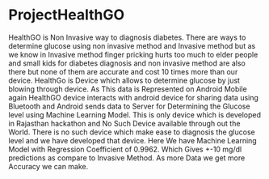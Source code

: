 # ProjectHealthGO
HealthGO is Non Invasive way to diagnosis diabetes. There are ways to determine glucose using non invasive method and Invasive method but  as we know in Invasive method finger pricking hurts too much to elder people and small kids for diabetes diagnosis and non invasive method are also there but  none of them are accurate and cost 10 times more than our device. HealthGo is Device which allows to determine glucose by just blowing through device. As This data is Represented on Android Mobile again HealthGO device interacts with android device for sharing data using Bluetooth and Android sends data to Server for Determining the Glucose level using Machine Learning Model. This is only device which is developed in Rajasthan hackathon and No Such Device available through out the World. There is no such device which make ease to diagnosis the glucose level and we have developed that device. Here We have Machine Learning Model with Regression Coefficient of 0.9962. Which Gives +-10 mg/dl predictions as compare to Invasive Method. As more Data we get more Accuracy we can make.
